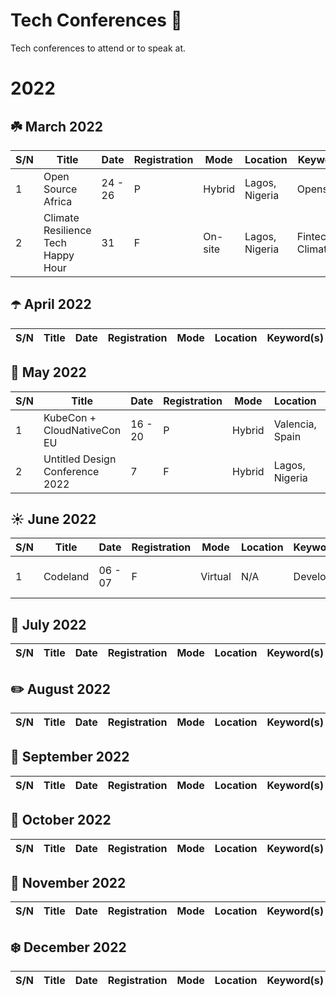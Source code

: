 # Tech Conferences 🎤

Tech conferences to attend or to speak at.

# 2022

## ☘️ March 2022

| S/N | Title                                  | Date      | Registration | Mode      | Location            | Keyword(s)             | URL                                                                     | Perks                                        |
| --- | -------------------------------------- | --------- | ------------ |---------- |-------------------- |----------------------- |------------------------------------------------------------------------ | ---------------------------------------------
| 1   | Open Source Africa                     | 24 - 26   | P            | Hybrid    | Lagos, Nigeria      | Opensource             | [url](https://festival.oscafrica.org/)                                                       | Speaker benefits
| 2   | Climate Resilience Tech Happy Hour     | 31        | F            | On-site   | Lagos, Nigeria      | Fintech, Climate       | [url](https://www.eventbrite.com/e/climate-resilience-tech-happy-hour-tickets-300816950597)  | Network, Cocktails

## ☂️ April 2022

| S/N | Title                                  | Date      | Registration | Mode      | Location            | Keyword(s)             | URL                                                                     | Perks                                        |
| --- | -------------------------------------- | --------- | ------------ |---------- |-------------------- |----------------------- |------------------------------------------------------------------------ | ---------------------------------------------


## 🌸 May 2022

| S/N | Title                                  | Date      | Registration | Mode      | Location            | Keyword(s)             | URL                                                                     | Perks                                        |
| --- | -------------------------------------- | --------- | ------------ |---------- |-------------------- |----------------------- |------------------------------------------------------------------------ | ---------------------------------------------
| 1   | KubeCon + CloudNativeCon EU            | 16 - 20   | P            | Hybrid    | Valencia, Spain     | Cloud Native           | [url](https://events.linuxfoundation.org/kubecon-cloudnativecon-europe)                                        | Virtual and In-person scholarships
| 2   | Untitled Design Conference 2022        | 7         | F            | Hybrid    | Lagos, Nigeria      | Design                 | [url](https://www.eventbrite.com/e/untitled-design-conference-2022-tickets-246839342117?aff=ebdssbdestsearch)  |

## ☀️ June 2022

| S/N | Title                                  | Date      | Registration | Mode      | Location            | Keyword(s)             | URL                                                                     | Perks                                        |
| --- | -------------------------------------- | --------- | ------------ |---------- |-------------------- |----------------------- |------------------------------------------------------------------------ | ---------------------------------------------
| 1   | Codeland                               | 06 - 07   | F            | Virtual   | N/A                 | Developer              | [url](https://codelandconf.com/)                                        | $200 speaker benefits


## 🍦 July 2022

| S/N | Title                                  | Date      | Registration | Mode      | Location            | Keyword(s)             | URL                                                                     | Perks                                        |
| --- | -------------------------------------- | --------- | ------------ |---------- |-------------------- |----------------------- |------------------------------------------------------------------------ | ---------------------------------------------


## ✏️ August 2022

| S/N | Title                                  | Date      | Registration | Mode      | Location            | Keyword(s)             | URL                                                                     | Perks                                        |
| --- | -------------------------------------- | --------- | ------------ |---------- |-------------------- |----------------------- |------------------------------------------------------------------------ | ---------------------------------------------


## 🍎 September 2022

| S/N | Title                                  | Date      | Registration | Mode      | Location            | Keyword(s)             | URL                                                                     | Perks                                        |
| --- | -------------------------------------- | --------- | ------------ |---------- |-------------------- |----------------------- |------------------------------------------------------------------------ | ---------------------------------------------


## 🍊 October 2022

| S/N | Title                                  | Date      | Registration | Mode      | Location            | Keyword(s)             | URL                                                                     | Perks                                        |
| --- | -------------------------------------- | --------- | ------------ |---------- |-------------------- |----------------------- |------------------------------------------------------------------------ | ---------------------------------------------


## 🍂 November 2022

| S/N | Title                                  | Date      | Registration | Mode      | Location            | Keyword(s)             | URL                                                                     | Perks                                        |
| --- | -------------------------------------- | --------- | ------------ |---------- |-------------------- |----------------------- |------------------------------------------------------------------------ | ---------------------------------------------


## ❄️ December 2022

| S/N | Title                                  | Date      | Registration | Mode      | Location            | Keyword(s)             | URL                                                                     | Perks                                        |
| --- | -------------------------------------- | --------- | ------------ |---------- |-------------------- |----------------------- |------------------------------------------------------------------------ | ---------------------------------------------
